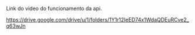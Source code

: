 Link do video do funcionamento da api.

https://drive.google.com/drive/u/1/folders/1Y1r12IeED74x1WdaQDEuRCve2_q63wJn
